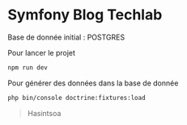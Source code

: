 # Symfony Blog Techlab

Base de donnée initial : POSTGRES

Pour lancer le projet

```bash
npm run dev
```

Pour générer des données dans la base de donnée

```bash
php bin/console doctrine:fixtures:load
```

> Hasintsoa
